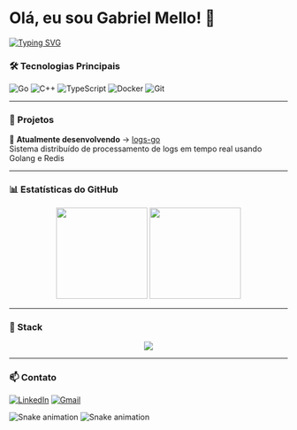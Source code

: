 # Olá, eu sou Gabriel Mello! 👋

[![Typing SVG](https://readme-typing-svg.herokuapp.com?font=Fira+Code&size=25&duration=4000&pause=1000&color=22D3EE&width=435&lines=Arquiteto+de+Sistemas;Entusiasta+de+Golang;Desenvolvedor+C%2B%2B;Mago+do+TypeScript)](https://git.io/typing-svg)

### 🛠 Tecnologias Principais

![Go](https://img.shields.io/badge/Go-00ADD8?style=flat-square&logo=go&logoColor=white)
![C++](https://img.shields.io/badge/C%2B%2B-00599C?style=flat-square&logo=c%2B%2B&logoColor=white)
![TypeScript](https://img.shields.io/badge/TypeScript-3178C6?style=flat-square&logo=typescript&logoColor=white)
![Docker](https://img.shields.io/badge/Docker-2496ED?style=flat-square&logo=docker&logoColor=white)
![Git](https://img.shields.io/badge/Git-F05032?style=flat-square&logo=git&logoColor=white)

---

### 🎯 Projetos

🔭 **Atualmente desenvolvendo** → [logs-go](https://github.com/codinomello/logs-go)  
Sistema distribuído de processamento de logs em tempo real usando Golang e Redis

---

### 📊 Estatísticas do GitHub

<div align="center">
  <img height="165em" src="https://github-readme-stats.vercel.app/api?username=codinomello&show_icons=true&count_private=true&include_all_commits=true&theme=transparent" />
  <img height="165em" src="https://github-readme-stats.vercel.app/api/top-langs/?username=codinomello&layout=compact&langs_count=6&hide=html,css&theme=transparent"/>
</div>

---

### 🚀 Stack 

<div align="center">
  <img src="https://skillicons.dev/icons?i=go,cpp,ts,docker,linux,vscode,redis,git&perline=8" />
</div>

---

### 📫 Contato

[![LinkedIn](https://img.shields.io/badge/-LinkedIn-0A66C2?style=for-the-badge&logo=linkedin&logoColor=white)](https://linkedin.com/in/gabrielmello-dev)
[![Gmail](https://img.shields.io/badge/-Gmail-EA4335?style=for-the-badge&logo=gmail&logoColor=white)](mailto:gabrielmello84033@gmail.com)

![Snake animation](https://github.com/codinomello/codinomello/blob/output/github-contribution-grid-snake-dark.svg#gh-dark-mode-only)
![Snake animation](https://github.com/codinomello/codinomello/blob/output/github-contribution-grid-snake.svg#gh-light-mode-only)
